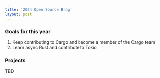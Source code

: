 ```yaml
---
title: '2024 Open Source Brag'
layout: post
---
```


### Goals for this year

1. Keep contributing to Cargo and become a member of the Cargo team
2. Learn async Rust and contribute to Tokio

### Projects

TBD
